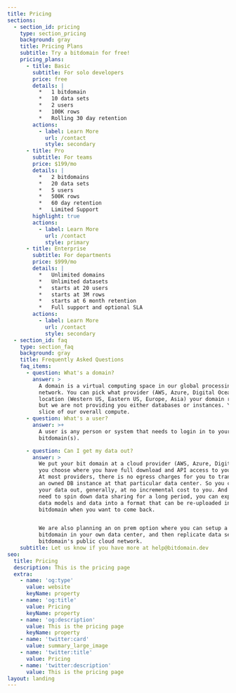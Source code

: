 ```yaml
---
title: Pricing
sections:
  - section_id: pricing
    type: section_pricing
    background: gray
    title: Pricing Plans
    subtitle: Try a bitdomain for free!
    pricing_plans:
      - title: Basic
        subtitle: For solo developers
        price: free
        details: |
          *   1 bitdomain
          *   10 data sets
          *   2 users
          *   100K rows
          *   Rolling 30 day retention
        actions:
          - label: Learn More
            url: /contact
            style: secondary
      - title: Pro
        subtitle: For teams
        price: $199/mo
        details: |
          *   2 bitdomains
          *   20 data sets
          *   5 users
          *   500K rows
          *   60 day retention
          *   Limited Support
        highlight: true
        actions:
          - label: Learn More
            url: /contact
            style: primary
      - title: Enterprise
        subtitle: For departments
        price: $999/mo
        details: |
          *   Unlimited domains
          *   Unlimited datasets
          *   starts at 20 users
          *   starts at 3M rows
          *   starts at 6 month retention
          *   Full support and optional SLA
        actions:
          - label: Learn More
            url: /contact
            style: secondary
  - section_id: faq
    type: section_faq
    background: gray
    title: Frequently Asked Questions
    faq_items:
      - question: What's a domain?
        answer: >
          A domain is a virtual computing space in our global processing
          network. You can pick what provider (AWS, Azure, Digital Ocean) and
          location (Western US, Eastern US, Europe, Asia) your domain runs on
          but we are not providing you either databases or instances. You get a
          slice of our overall compute.
      - question: What's a user?
        answer: >+
          A user is any person or system that needs to login in to your
          bitdomain(s).

      - question: Can I get my data out?
        answer: >
          We put your bit domain at a cloud provider (AWS, Azure, Digital Ocean)
          you choose where you have full download and API access to your data.
          At most providers, there is no egress charges for you to transfer to
          an owned DB instance at that particular data center. So you can get
          your data out, generally, at no incremental cost to you. And if you
          need to spin down data sharing for a long period, you can export your
          data models and data into a format that can be re-uploaded into
          bitdomain when you want to come back. 


          We are also planning an on prem option where you can setup a master
          bitdomain in your own data center, and then replicate data sets out to
          bitdomain's public cloud network.
    subtitle: Let us know if you have more at help@bitdomain.dev
seo:
  title: Pricing
  description: This is the pricing page
  extra:
    - name: 'og:type'
      value: website
      keyName: property
    - name: 'og:title'
      value: Pricing
      keyName: property
    - name: 'og:description'
      value: This is the pricing page
      keyName: property
    - name: 'twitter:card'
      value: summary_large_image
    - name: 'twitter:title'
      value: Pricing
    - name: 'twitter:description'
      value: This is the pricing page
layout: landing
---
```

